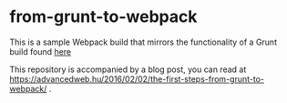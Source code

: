 # from-grunt-to-webpack

This is a sample Webpack build that mirrors the functionality of a Grunt build found [here](https://github.com/sashee/react-tictactoe/blob/master/Gruntfile.js)

This repository is accompanied by a blog post, you can read at https://advancedweb.hu/2016/02/02/the-first-steps-from-grunt-to-webpack/ .
